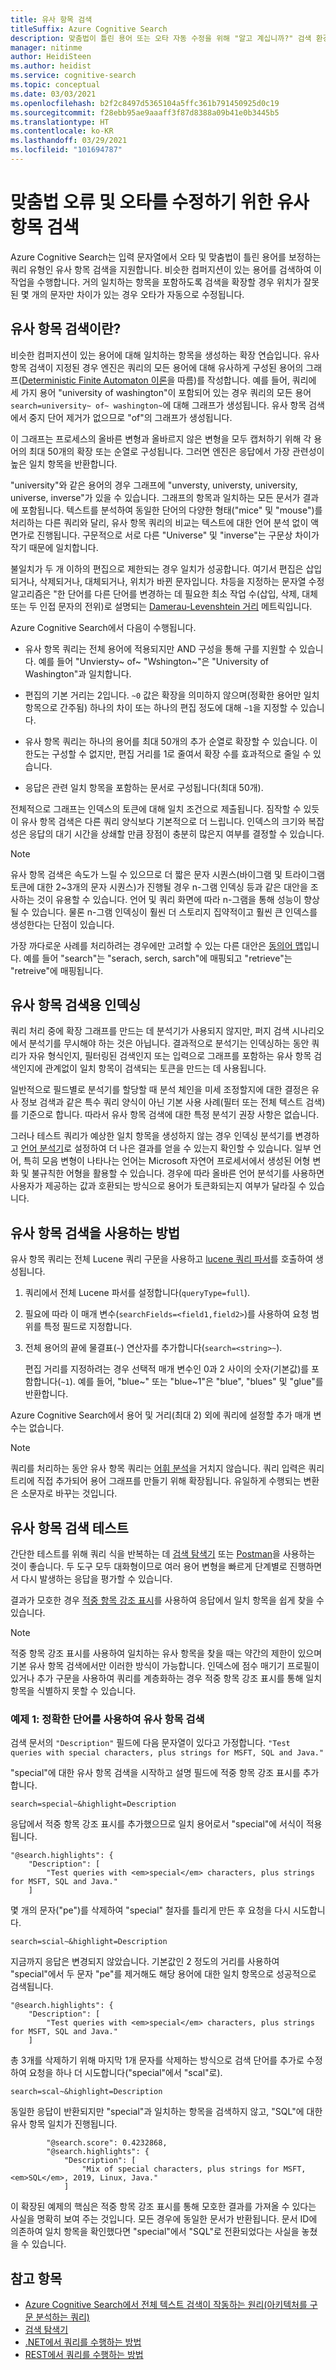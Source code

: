 ```yaml
---
title: 유사 항목 검색
titleSuffix: Azure Cognitive Search
description: 맞춤법이 틀린 용어 또는 오타 자동 수정을 위해 "알고 계십니까?" 검색 환경을 구현합니다.
manager: nitinme
author: HeidiSteen
ms.author: heidist
ms.service: cognitive-search
ms.topic: conceptual
ms.date: 03/03/2021
ms.openlocfilehash: b2f2c8497d5365104a5ffc361b791450925d0c19
ms.sourcegitcommit: f28ebb95ae9aaaff3f87d8388a09b41e0b3445b5
ms.translationtype: HT
ms.contentlocale: ko-KR
ms.lasthandoff: 03/29/2021
ms.locfileid: "101694787"
---
```

# <a name="fuzzy-search-to-correct-misspellings-and-typos"></a>맞춤법 오류 및 오타를 수정하기 위한 유사 항목 검색

Azure Cognitive Search는 입력 문자열에서 오타 및 맞춤법이 틀린 용어를 보정하는 쿼리 유형인 유사 항목 검색을 지원합니다. 비슷한 컴퍼지션이 있는 용어를 검색하여 이 작업을 수행합니다. 거의 일치하는 항목을 포함하도록 검색을 확장할 경우 위치가 잘못된 몇 개의 문자만 차이가 있는 경우 오타가 자동으로 수정됩니다. 

## <a name="what-is-fuzzy-search"></a>유사 항목 검색이란?

비슷한 컴퍼지션이 있는 용어에 대해 일치하는 항목을 생성하는 확장 연습입니다. 유사 항목 검색이 지정된 경우 엔진은 쿼리의 모든 용어에 대해 유사하게 구성된 용어의 그래프([Deterministic Finite Automaton 이론](https://en.wikipedia.org/wiki/Deterministic_finite_automaton)을 따름)를 작성합니다. 예를 들어, 쿼리에 세 가지 용어 "university of washington"이 포함되어 있는 경우 쿼리의 모든 용어 `search=university~ of~ washington~`에 대해 그래프가 생성됩니다. 유사 항목 검색에서 중지 단어 제거가 없으므로 "of"의 그래프가 생성됩니다.

이 그래프는 프로세스의 올바른 변형과 올바르지 않은 변형을 모두 캡처하기 위해 각 용어의 최대 50개의 확장 또는 순열로 구성됩니다. 그러면 엔진은 응답에서 가장 관련성이 높은 일치 항목을 반환합니다. 

"university"와 같은 용어의 경우 그래프에 "unversty, universty, university, universe, inverse"가 있을 수 있습니다. 그래프의 항목과 일치하는 모든 문서가 결과에 포함됩니다. 텍스트를 분석하여 동일한 단어의 다양한 형태("mice" 및 "mouse")를 처리하는 다른 쿼리와 달리, 유사 항목 쿼리의 비교는 텍스트에 대한 언어 분석 없이 액면가로 진행됩니다. 구문적으로 서로 다른 "Universe" 및 "inverse"는 구문상 차이가 작기 때문에 일치합니다.

불일치가 두 개 이하의 편집으로 제한되는 경우 일치가 성공합니다. 여기서 편집은 삽입되거나, 삭제되거나, 대체되거나, 위치가 바뀐 문자입니다. 차등을 지정하는 문자열 수정 알고리즘은 "한 단어를 다른 단어를 변경하는 데 필요한 최소 작업 수(삽입, 삭제, 대체 또는 두 인접 문자의 전위)로 설명되는 [Damerau-Levenshtein 거리](https://en.wikipedia.org/wiki/Damerau%E2%80%93Levenshtein_distance) 메트릭입니다. 

Azure Cognitive Search에서 다음이 수행됩니다.

+ 유사 항목 쿼리는 전체 용어에 적용되지만 AND 구성을 통해 구를 지원할 수 있습니다. 예를 들어 "Unviersty~ of~ "Wshington~"은 "University of Washington"과 일치합니다.

+ 편집의 기본 거리는 2입니다. `~0` 값은 확장을 의미하지 않으며(정확한 용어만 일치 항목으로 간주됨) 하나의 차이 또는 하나의 편집 정도에 대해 `~1`을 지정할 수 있습니다. 

+ 유사 항목 쿼리는 하나의 용어를 최대 50개의 추가 순열로 확장할 수 있습니다. 이 한도는 구성할 수 없지만, 편집 거리를 1로 줄여서 확장 수를 효과적으로 줄일 수 있습니다.

+ 응답은 관련 일치 항목을 포함하는 문서로 구성됩니다(최대 50개).

전체적으로 그래프는 인덱스의 토큰에 대해 일치 조건으로 제출됩니다. 짐작할 수 있듯이 유사 항목 검색은 다른 쿼리 양식보다 기본적으로 더 느립니다. 인덱스의 크기와 복잡성은 응답의 대기 시간을 상쇄할 만큼 장점이 충분히 많은지 여부를 결정할 수 있습니다.

> [!NOTE]
> 유사 항목 검색은 속도가 느릴 수 있으므로 더 짧은 문자 시퀀스(바이그램 및 트라이그램 토큰에 대한 2~3개의 문자 시퀀스)가 진행될 경우 n-그램 인덱싱 등과 같은 대안을 조사하는 것이 유용할 수 있습니다. 언어 및 쿼리 화면에 따라 n-그램을 통해 성능이 향상될 수 있습니다. 물론 n-그램 인덱싱이 훨씬 더 스토리지 집약적이고 훨씬 큰 인덱스를 생성한다는 단점이 있습니다.
>
> 가장 까다로운 사례를 처리하려는 경우에만 고려할 수 있는 다른 대안은 [동의어 맵](search-synonyms.md)입니다. 예를 들어 "search"는 "serach, serch, sarch"에 매핑되고 "retrieve"는 "retreive"에 매핑됩니다.

## <a name="indexing-for-fuzzy-search"></a>유사 항목 검색용 인덱싱

쿼리 처리 중에 확장 그래프를 만드는 데 분석기가 사용되지 않지만, 퍼지 검색 시나리오에서 분석기를 무시해야 하는 것은 아닙니다. 결과적으로 분석기는 인덱싱하는 동안 쿼리가 자유 형식인지, 필터링된 검색인지 또는 입력으로 그래프를 포함하는 유사 항목 검색인지에 관계없이 일치 항목이 검색되는 토큰을 만드는 데 사용됩니다. 

일반적으로 필드별로 분석기를 할당할 때 분석 체인을 미세 조정할지에 대한 결정은 유사 정보 검색과 같은 특수 쿼리 양식이 아닌 기본 사용 사례(필터 또는 전체 텍스트 검색)를 기준으로 합니다. 따라서 유사 항목 검색에 대한 특정 분석기 권장 사항은 없습니다. 

그러나 테스트 쿼리가 예상한 일치 항목을 생성하지 않는 경우 인덱싱 분석기를 변경하고 [언어 분석기](index-add-language-analyzers.md)로 설정하여 더 나은 결과를 얻을 수 있는지 확인할 수 있습니다. 일부 언어, 특히 모음 변형이 나타나는 언어는 Microsoft 자연어 프로세서에서 생성된 어형 변화 및 불규칙한 어형을 활용할 수 있습니다. 경우에 따라 올바른 언어 분석기를 사용하면 사용자가 제공하는 값과 호환되는 방식으로 용어가 토큰화되는지 여부가 달라질 수 있습니다.

## <a name="how-to-use-fuzzy-search"></a>유사 항목 검색을 사용하는 방법

유사 항목 쿼리는 전체 Lucene 쿼리 구문을 사용하고 [lucene 쿼리 파서](https://lucene.apache.org/core/6_6_1/queryparser/org/apache/lucene/queryparser/classic/package-summary.html)를 호출하여 생성됩니다.

1. 쿼리에서 전체 Lucene 파서를 설정합니다(`queryType=full`).

1. 필요에 따라 이 매개 변수(`searchFields=<field1,field2>`)를 사용하여 요청 범위를 특정 필드로 지정합니다. 

1. 전체 용어의 끝에 물결표(`~`) 연산자를 추가합니다(`search=<string>~`).

   편집 거리를 지정하려는 경우 선택적 매개 변수인 0과 2 사이의 숫자(기본값)를 포함합니다(`~1`). 예를 들어, "blue~" 또는 "blue~1"은 "blue", "blues" 및 "glue"를 반환합니다.

Azure Cognitive Search에서 용어 및 거리(최대 2) 외에 쿼리에 설정할 추가 매개 변수는 없습니다.

> [!NOTE]
> 쿼리를 처리하는 동안 유사 항목 쿼리는 [어휘 분석](search-lucene-query-architecture.md#stage-2-lexical-analysis)을 거치지 않습니다. 쿼리 입력은 쿼리 트리에 직접 추가되어 용어 그래프를 만들기 위해 확장됩니다. 유일하게 수행되는 변환은 소문자로 바꾸는 것입니다.

## <a name="testing-fuzzy-search"></a>유사 항목 검색 테스트

간단한 테스트를 위해 쿼리 식을 반복하는 데 [검색 탐색기](search-explorer.md) 또는 [Postman](search-get-started-rest.md)을 사용하는 것이 좋습니다. 두 도구 모두 대화형이므로 여러 용어 변형을 빠르게 단계별로 진행하면서 다시 발생하는 응답을 평가할 수 있습니다.

결과가 모호한 경우 [적중 항목 강조 표시](search-pagination-page-layout.md#hit-highlighting)를 사용하여 응답에서 일치 항목을 쉽게 찾을 수 있습니다. 

> [!Note]
> 적중 항목 강조 표시를 사용하여 일치하는 유사 항목을 찾을 때는 약간의 제한이 있으며 기본 유사 항목 검색에서만 이러한 방식이 가능합니다. 인덱스에 점수 매기기 프로필이 있거나 추가 구문을 사용하여 쿼리를 계층화하는 경우 적중 항목 강조 표시를 통해 일치 항목을 식별하지 못할 수 있습니다. 

### <a name="example-1-fuzzy-search-with-the-exact-term"></a>예제 1: 정확한 단어를 사용하여 유사 항목 검색

검색 문서의 `"Description"` 필드에 다음 문자열이 있다고 가정합니다. `"Test queries with special characters, plus strings for MSFT, SQL and Java."`

"special"에 대한 유사 항목 검색을 시작하고 설명 필드에 적중 항목 강조 표시를 추가합니다.

```console
search=special~&highlight=Description
```

응답에서 적중 항목 강조 표시를 추가했으므로 일치 용어로서 "special"에 서식이 적용됩니다.

```output
"@search.highlights": {
    "Description": [
        "Test queries with <em>special</em> characters, plus strings for MSFT, SQL and Java."
    ]
```

몇 개의 문자("pe")를 삭제하여 "special" 철자를 틀리게 만든 후 요청을 다시 시도합니다.

```console
search=scial~&highlight=Description
```

지금까지 응답은 변경되지 않았습니다. 기본값인 2 정도의 거리를 사용하여 "special"에서 두 문자 "pe"를 제거해도 해당 용어에 대한 일치 항목으로 성공적으로 검색됩니다.

```output
"@search.highlights": {
    "Description": [
        "Test queries with <em>special</em> characters, plus strings for MSFT, SQL and Java."
    ]
```

총 3개를 삭제하기 위해 마지막 1개 문자를 삭제하는 방식으로 검색 단어를 추가로 수정하여 요청을 하나 더 시도합니다("special"에서 "scal"로).

```console
search=scal~&highlight=Description
```

동일한 응답이 반환되지만 "special"과 일치하는 항목을 검색하지 않고, "SQL"에 대한 유사 항목 일치가 진행됩니다.

```output
        "@search.score": 0.4232868,
        "@search.highlights": {
            "Description": [
                "Mix of special characters, plus strings for MSFT, <em>SQL</em>, 2019, Linux, Java."
            ]
```

이 확장된 예제의 핵심은 적중 항목 강조 표시를 통해 모호한 결과를 가져올 수 있다는 사실을 명확히 보여 주는 것입니다. 모든 경우에 동일한 문서가 반환됩니다. 문서 ID에 의존하여 일치 항목을 확인했다면 "special"에서 "SQL"로 전환되었다는 사실을 놓쳤을 수 있습니다.

## <a name="see-also"></a>참고 항목

+ [Azure Cognitive Search에서 전체 텍스트 검색이 작동하는 원리(아키텍처를 구문 분석하는 쿼리)](search-lucene-query-architecture.md)
+ [검색 탐색기](search-explorer.md)
+ [.NET에서 쿼리를 수행하는 방법](./search-get-started-dotnet.md)
+ [REST에서 쿼리를 수행하는 방법](./search-get-started-powershell.md)